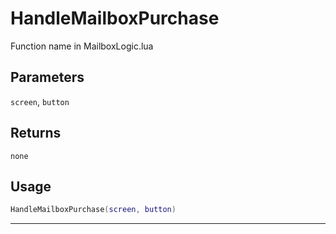 # HandleMailboxPurchase
Function name in MailboxLogic.lua
## Parameters
`screen`, `button`
## Returns
`none`
## Usage
```lua
HandleMailboxPurchase(screen, button)
```
---
